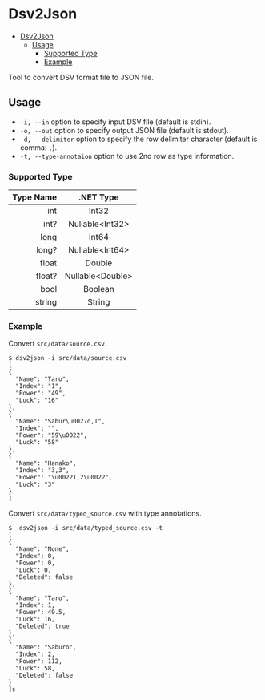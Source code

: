 # Dsv2Json

- [Dsv2Json](#dsv2json)
  - [Usage](#usage)
    - [Supported Type](#supported-type)
    - [Example](#example)

Tool to convert DSV format file to JSON file.

## Usage

- `-i, --in` option to specify input DSV file (default is stdin).
- `-o, --out` option to specify output JSON file (default is stdout).
- `-d, --delimiter` option to specify the row delimiter character (default is comma: `,`).
- `-t, --type-annotaion` option to use 2nd row as type information.

### Supported Type

| Type Name |     .NET Type     |
| --------: | :---------------: |
|       int |       Int32       |
|      int? | Nullable\<Int32>  |
|      long |       Int64       |
|     long? | Nullable\<Int64>  |
|     float |      Double       |
|    float? | Nullable\<Double> |
|      bool |      Boolean      |
|    string |      String       |

### Example

Convert `src/data/source.csv`.
```shell-session
$ dsv2json -i src/data/source.csv
[
{
  "Name": "Taro",
  "Index": "1",
  "Power": "49",
  "Luck": "16"
},
{
  "Name": "Sabur\u0027o,T",
  "Index": "",
  "Power": "59\u0022",
  "Luck": "58"
},
{
  "Name": "Hanako",
  "Index": "3,3",
  "Power": "\u00221,2\u0022",
  "Luck": "3"
}
]
```

Convert `src/data/typed_source.csv` with type annotations.
```shell-session
$  dsv2json -i src/data/typed_source.csv -t
[
{
  "Name": "None",
  "Index": 0,
  "Power": 0,
  "Luck": 0,
  "Deleted": false
},
{
  "Name": "Taro",
  "Index": 1,
  "Power": 49.5,
  "Luck": 16,
  "Deleted": true
},
{
  "Name": "Saburo",
  "Index": 2,
  "Power": 112,
  "Luck": 58,
  "Deleted": false
}
]s
```
